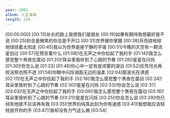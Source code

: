 ```yaml
---
year: 2001
album: 人生海海
length: 254
---
```

[00:00.000]
[00:13]长长的路上我想我们是朋友
[00:19]如果有期待我想最好是不说
[00:25]你总是微笑的你总是不开口
[00:31]世界被你掌握
[00:38]月亮绕地球地球绕着太阳走
[00:45]我以为世界是座宁静的宇宙
[00:51]今晚的天空有一颗流星划过
[00:57]在预言着什么
[01:08]!在无声之中你拉起了我的手
[01:14]!我怎么感觉整个黑夜在震动
[01:20]!耳朵里我听到了心跳的节奏
[01:26]!星星在闪烁
[01:30]!你怎么说
[01:33]
[01:46]你心中一定有座浓雾的湖泊
[01:52]任凭月光再皎洁照也照不透
[01:58]你眼中闪烁湖面无边的温柔
[02:04]那波光在诱惑
[02:11]!在无声之中你拉起了我的手
[02:18]!我怎么感觉整个黑夜在震动
[02:24]!耳朵里我听到了心跳的节奏
[02:30]!星星在闪烁
[02:33]!你会怎么说
[02:37]
[03:03]!在无声之中你拉起了我的手
[03:09]!我怎么感觉整个黑夜在震动
[03:16]!耳朵里我听到了心跳的节奏
[03:21]!星星在闪烁
[03:25]!你会怎么说
[03:29]!你已经有他就不应该再有我
[03:35]!世界的纯真此刻为你有迷惑
[03:41]!我想我应该轻轻放开你的手
[03:47]!我却没有力气这么做
[03:54]